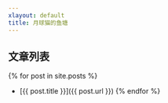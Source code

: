 ```yaml
---
xlayout: default
title: 月球猫的鱼塘
---
```

## 文章列表

{% for post in site.posts %}
- [{{ post.title }}]({{ post.url }})
{% endfor %}

